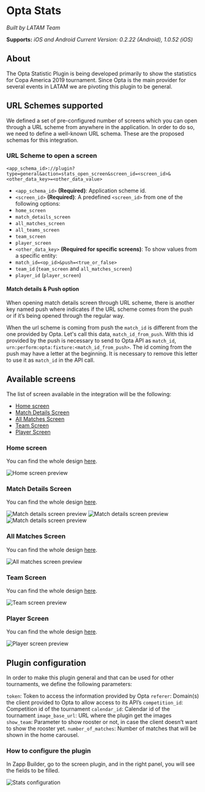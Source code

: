 # Opta Stats

*Built by LATAM Team*

**Supports:** *iOS and Android*
*Current Version: 0.2.22 (Android), 1.0.52 (iOS)*

## About
The Opta Statistic Plugin is being developed primarily to show the statistics for Copa America 2019 tournament. Since Opta is the main provider for several events in LATAM we are pivoting this plugin to be general.

## URL Schemes supported
We defined a set of pre-configured number of screens which you can open through a URL scheme from anywhere in the application. In order to do so, we need to define a well-known URL schema. These are the proposed schemas for this integration.

### URL Scheme to open a screen
`<app_schema_id>://plugin?type=general&action=stats_open_screen&screen_id=<screen_id>&<other_data_key>=<other_data_value>`

- `<app_schema_id>` **(Required)**: Application scheme id.
- `<screen_id>` **(Required)**: A predefined `<screen_id>` from one of the following options:
 - `home_screen`
 - `match_details_screen`
 - `all_matches_screen`
 - `all_teams_screen`
 - `team_screen`
 - `player_screen`
- `<other_data_key>` **(Required for specific screens)**: To show values from a specific entity:
 - `match_id=<op_id>&push=<true_or_false>`
 - `team_id` (`team_screen` and `all_matches_screen`)
 - `player_id` (`player_screen`)

#### Match details & Push option
When opening match details screen through URL scheme, there is another key named push where indicates if the URL scheme comes from the push or if it’s being opened through the regular way.

When the url scheme is coming from push the `match_id` is different from the one provided by Opta. Let's call this data, `match_id_from_push`. With this id provided by the push is necessary to send to Opta API as `match_id`, `urn:perform:opta:fixture:<match_id_from_push>`. The id coming from the push may have a letter at the beginning. It is necessary to remove this letter to use it as `match_id` in the API call.

## Available screens
The list of screen available in the integration will be the following:
- [Home screen](#home-screen)
- [Match Details Screen](#match-details-screen)
- [All Matches Screen](#all-matches-screen)
- [Team Screen](#team-screen)
- [Player Screen](#player-screen)

### <a name=home-screen></a> Home screen
You can find the whole design [here](https://app.zeplin.io/project/5c8863d4039b9f39096d453d/screen/5c8864178bd661197ccb8c82).

![Home screen preview](media/home_screen.png)

### <a name=match-details-screen></a> Match Details Screen
You can find the whole design [here](https://app.zeplin.io/project/5c8863d4039b9f39096d453d/screen/5c88641af85b69045c2eafca).

![Match details screen preview](media/match_details_1.png) ![Match details screen preview](media/match_details_2.png) ![Match details screen preview](media/match_details_3.png)

### <a name=all-matches-screen></a> All Matches Screen
You can find the whole design [here](https://app.zeplin.io/project/5c8863d4039b9f39096d453d/screen/5c886418988ef419824d583b).

![All matches screen preview](media/all_matches_screen.png)

### <a name=team-screen></a> Team Screen
You can find the whole design [here](https://app.zeplin.io/project/5c8863d4039b9f39096d453d/screen/5caf607f225f00a04b00e1d2).

![Team screen preview](media/team_screen.png)

### <a name=player-screen></a> Player Screen
You can find the whole design [here](https://app.zeplin.io/project/5c8863d4039b9f39096d453d/screen/5cab7ce9e89d3f338980bcb3).

![Player screen preview](media/player_screen.png)

## Plugin configuration
In order to make this plugin general and that can be used for other tournaments, we define the following parameters:

`token`: Token to access the information provided by Opta
`referer`: Domain(s) the client provided to Opta to allow access to its API’s
`competition_id`: Competition id of the tournament
`calendar_id`: Calendar id of the tournament
`image_base_url`: URL where the plugin get the images
`show_team`: Parameter to show rooster or not, in case the client doesn’t want to show the rooster yet.
`number_of_matches`: Number of matches that will be shown in the home carousel.

### How to configure the plugin
In Zapp Builder, go to the screen plugin, and in the right panel, you will see the fields to be filled.

![Stats configuration](stats_configuration.png)